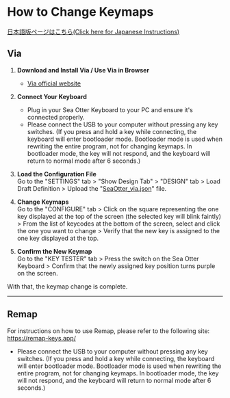# How to Change Keymaps
[日本語版ページはこちら(Click here for Japanese Instructions)](https://github.com/lofi-instruments/seaotter/blob/main/keymap_instructions_ja.md)

## Via

1. **Download and Install Via / Use Via in Browser**  
   - [Via official website](https://caniusevia.com/)

2. **Connect Your Keyboard**  
   - Plug in your Sea Otter Keyboard to your PC and ensure it's connected properly.
   - Please connect the USB to your computer without pressing any key switches.
(If you press and hold a key while connecting, the keyboard will enter bootloader mode. Bootloader mode is used when rewriting the entire program, not for changing keymaps. In bootloader mode, the key will not respond, and the keyboard will return to normal mode after 6 seconds.)

3. **Load the Configuration File**  
   Go to the "SETTINGS" tab > "Show Design Tab" > "DESIGN" tab > Load Draft Definition > Upload the "[SeaOtter_via.json](https://github.com/lofi-instruments/seaotter/blob/main/codes/SeaOtter_via.json)" file.

5. **Change Keymaps**  
   Go to the "CONFIGURE" tab > Click on the square representing the one key displayed at the top of the screen (the selected key will blink faintly) > From the list of keycodes at the bottom of the screen, select and click the one you want to change > Verify that the new key is assigned to the one key displayed at the top.

5. **Confirm the New Keymap**  
   Go to the "KEY TESTER" tab > Press the switch on the Sea Otter Keyboard > Confirm that the newly assigned key position turns purple on the screen.  

With that, the keymap change is complete.

----

## Remap

For instructions on how to use Remap, please refer to the following site:
https://remap-keys.app/

   - Please connect the USB to your computer without pressing any key switches.
(If you press and hold a key while connecting, the keyboard will enter bootloader mode. Bootloader mode is used when rewriting the entire program, not for changing keymaps. In bootloader mode, the key will not respond, and the keyboard will return to normal mode after 6 seconds.)


